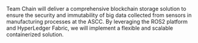 Team Chain will deliver a comprehensive blockchain storage solution to ensure the security and immutability of big data collected from sensors in manufacturing processes at the ASCC. By leveraging the ROS2 platform and HyperLedger Fabric, we will implement a flexible and scalable containerized solution. 
